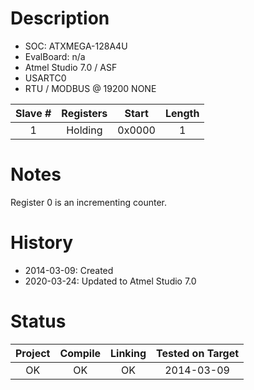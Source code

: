 # Description

* SOC: ATXMEGA-128A4U
* EvalBoard: n/a
* Atmel Studio 7.0 / ASF
* USARTC0 
* RTU / MODBUS @ 19200 NONE 

|Slave  #| Registers | Start  |Length  |
|:------:|:---------:|:------:|:------:|
| 1      | Holding   | 0x0000 | 1      | 


# Notes

Register 0 is an incrementing counter.

# History
* 2014-03-09: Created
* 2020-03-24: Updated to Atmel Studio 7.0

# Status

| Project | Compile | Linking | Tested on Target |
|:-------:|:-------:|:-------:|:----------------:|
| OK      |     OK  |   OK    |  2014-03-09      |